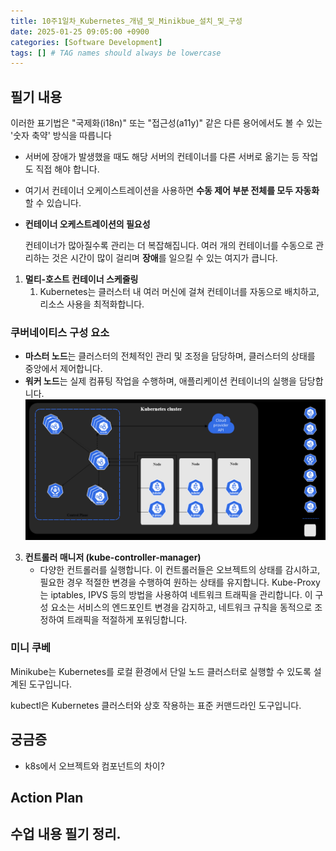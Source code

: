 ```yaml
---
title: 10주1일차_Kubernetes_개념_및_Minikbue_설치_및_구성
date: 2025-01-25 09:05:00 +0900
categories: [Software Development]
tags: [] # TAG names should always be lowercase
---
```


## 필기 내용
이러한 표기법은 "국제화(i18n)" 또는 "접근성(a11y)" 같은 다른 용어에서도 볼 수 있는 '숫자 축약' 방식을 따릅니다
- 서버에 장애가 발생했을 때도 해당 서버의 컨테이너를 다른 서버로 옮기는 등 작업도 직접 해야 합니다.
- 여기서 컨테이너 오케이스트레이션을 사용하면 **수동 제어 부분 전체를 모두 자동화**할 수 있습니다.
- **컨테이너 오케스트레이션의 필요성**

    컨테이너가 많아질수록 관리는 더 복잡해집니다. 여러 개의 컨테이너를 수동으로 관리하는 것은 시간이 많이 걸리며 **장애**를 일으킬 수 있는 여지가 큽니다.
1. **멀티-호스트 컨테이너 스케줄링**
    1. Kubernetes는 클러스터 내 여러 머신에 걸쳐 컨테이너를 자동으로 배치하고, 리소스 사용을 최적화합니다.
### 쿠버네이티스 구성 요소
- **마스터 노드**는 클러스터의 전체적인 관리 및 조정을 담당하며, 클러스터의 상태를 중앙에서 제어합니다.
- **워커 노드**는 실제 컴퓨팅 작업을 수행하며, 애플리케이션 컨테이너의 실행을 담당합니다.
![](assets/img/posts/2025-02-24-18-23-20.png)
3. **컨트롤러 매니저 (kube-controller-manager)**
    - 다양한 컨트롤러를 실행합니다. 이 컨트롤러들은 오브젝트의 상태를 감시하고, 필요한 경우 적절한 변경을 수행하여 원하는 상태를 유지합니다.
Kube-Proxy는 iptables, IPVS 등의 방법을 사용하여 네트워크 트래픽을 관리합니다. 이 구성 요소는 서비스의 엔드포인트 변경을 감지하고, 네트워크 규칙을 동적으로 조정하여 트래픽을 적절하게 포워딩합니다.
### 미니 쿠베
Minikube는 Kubernetes를 로컬 환경에서 단일 노드 클러스터로 실행할 수 있도록 설계된 도구입니다.

kubectl은 Kubernetes 클러스터와 상호 작용하는 표준 커맨드라인 도구입니다.
## 궁금증
* k8s에서 오브젝트와 컴포넌트의 차이?


## Action Plan

## 수업 내용 필기 정리.

